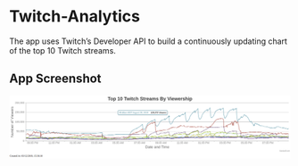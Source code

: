 # Twitch-Analytics
The app uses Twitch’s Developer API to build a continuously updating chart of the top 10 Twitch streams.

## App Screenshot
![Drag Racing](https://raw.githubusercontent.com/itsamishra/Twitch-Analytics/master/Twitch%20Graph%20Screenshot.png)
